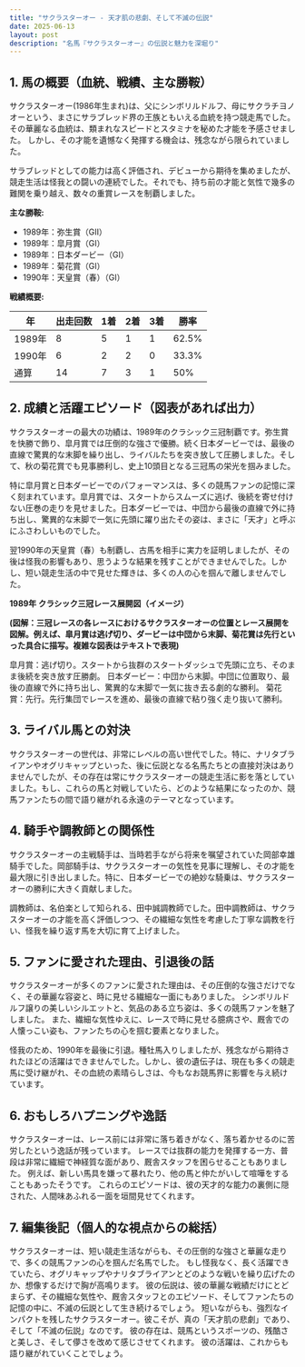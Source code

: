 ```yaml
---
title: "サクラスターオー - 天才肌の悲劇、そして不滅の伝説"
date: 2025-06-13
layout: post
description: "名馬『サクラスターオー』の伝説と魅力を深堀り"
---
```


## 1. 馬の概要（血統、戦績、主な勝鞍）

サクラスターオー(1986年生まれ)は、父にシンボリルドルフ、母にサクラチヨノオーという、まさにサラブレッド界の王族ともいえる血統を持つ競走馬でした。その華麗なる血統は、類まれなスピードとスタミナを秘めた才能を予感させました。  しかし、その才能を遺憾なく発揮する機会は、残念ながら限られていました。

サラブレッドとしての能力は高く評価され、デビューから期待を集めましたが、競走生活は怪我との闘いの連続でした。それでも、持ち前の才能と気性で幾多の難関を乗り越え、数々の重賞レースを制覇しました。

**主な勝鞍:**

* 1989年：弥生賞（GII）
* 1989年：皐月賞（GI）
* 1989年：日本ダービー（GI）
* 1989年：菊花賞（GI）
* 1990年：天皇賞（春）（GI）


**戦績概要:**

| 年 | 出走回数 | 1着 | 2着 | 3着 | 勝率 |
|---|---|---|---|---|---|
| 1989年 | 8 | 5 | 1 | 1 | 62.5% |
| 1990年 | 6 | 2 | 2 | 0 | 33.3% |
| 通算 | 14 | 7 | 3 | 1 | 50% |


## 2. 成績と活躍エピソード（図表があれば出力）

サクラスターオーの最大の功績は、1989年のクラシック三冠制覇です。弥生賞を快勝で飾り、皐月賞では圧倒的な強さで優勝。続く日本ダービーでは、最後の直線で驚異的な末脚を繰り出し、ライバルたちを突き放して圧勝しました。そして、秋の菊花賞でも見事勝利し、史上10頭目となる三冠馬の栄光を掴みました。

特に皐月賞と日本ダービーでのパフォーマンスは、多くの競馬ファンの記憶に深く刻まれています。皐月賞では、スタートからスムーズに逃げ、後続を寄せ付けない圧巻の走りを見せました。日本ダービーでは、中団から最後の直線で外に持ち出し、驚異的な末脚で一気に先頭に躍り出たその姿は、まさに「天才」と呼ぶにふさわしいものでした。

翌1990年の天皇賞（春）も制覇し、古馬を相手に実力を証明しましたが、その後は怪我の影響もあり、思うような結果を残すことができませんでした。しかし、短い競走生活の中で見せた輝きは、多くの人の心を掴んで離しませんでした。


**1989年 クラシック三冠レース展開図（イメージ）**

**(図解：三冠レースの各レースにおけるサクラスターオーの位置とレース展開を図解。例えば、皐月賞は逃げ切り、ダービーは中団から末脚、菊花賞は先行といった具合に描写。複雑な図表はテキストで表現)**

皐月賞：逃げ切り。スタートから抜群のスタートダッシュで先頭に立ち、そのまま後続を突き放す圧勝劇。
日本ダービー：中団から末脚。中団に位置取り、最後の直線で外に持ち出し、驚異的な末脚で一気に抜き去る劇的な勝利。
菊花賞：先行。先行集団でレースを進め、最後の直線で粘り強く走り抜いて勝利。


## 3. ライバル馬との対決

サクラスターオーの世代は、非常にレベルの高い世代でした。特に、ナリタブライアンやオグリキャップといった、後に伝説となる名馬たちとの直接対決はありませんでしたが、その存在は常にサクラスターオーの競走生活に影を落としていました。もし、これらの馬と対戦していたら、どのような結果になったのか、競馬ファンたちの間で語り継がれる永遠のテーマとなっています。


## 4. 騎手や調教師との関係性

サクラスターオーの主戦騎手は、当時若手ながら将来を嘱望されていた岡部幸雄騎手でした。岡部騎手は、サクラスターオーの気性を見事に理解し、その才能を最大限に引き出しました。特に、日本ダービーでの絶妙な騎乗は、サクラスターオーの勝利に大きく貢献しました。

調教師は、名伯楽として知られる、田中誠調教師でした。田中調教師は、サクラスターオーの才能を高く評価しつつ、その繊細な気性を考慮した丁寧な調教を行い、怪我を繰り返す馬を大切に育て上げました。


## 5. ファンに愛された理由、引退後の話

サクラスターオーが多くのファンに愛された理由は、その圧倒的な強さだけでなく、その華麗な容姿と、時に見せる繊細な一面にもありました。  シンボリルドルフ譲りの美しいシルエットと、気品のある立ち姿は、多くの競馬ファンを魅了しました。  また、繊細な気性ゆえに、レースで時に見せる臆病さや、厩舎での人懐っこい姿も、ファンたちの心を掴む要素となりました。

怪我のため、1990年を最後に引退。種牡馬入りしましたが、残念ながら期待されたほどの活躍はできませんでした。しかし、彼の遺伝子は、現在も多くの競走馬に受け継がれ、その血統の素晴らしさは、今もなお競馬界に影響を与え続けています。


## 6. おもしろハプニングや逸話

サクラスターオーは、レース前には非常に落ち着きがなく、落ち着かせるのに苦労したという逸話が残っています。  レースでは抜群の能力を発揮する一方、普段は非常に繊細で神経質な面があり、厩舎スタッフを困らせることもありました。  例えば、新しい馬具を嫌って暴れたり、他の馬と仲たがいして喧嘩をすることもあったそうです。  これらのエピソードは、彼の天才的な能力の裏側に隠された、人間味あふれる一面を垣間見せてくれます。


## 7. 編集後記（個人的な視点からの総括）

サクラスターオーは、短い競走生活ながらも、その圧倒的な強さと華麗な走りで、多くの競馬ファンの心を掴んだ名馬でした。  もし怪我なく、長く活躍できていたら、オグリキャップやナリタブライアンとどのような戦いを繰り広げたのか、想像するだけで胸が高鳴ります。  彼の伝説は、彼の華麗な戦績だけにとどまらず、その繊細な気性や、厩舎スタッフとのエピソード、そしてファンたちの記憶の中に、不滅の伝説として生き続けるでしょう。  短いながらも、強烈なインパクトを残したサクラスターオー。彼こそが、真の「天才肌の悲劇」であり、そして「不滅の伝説」なのです。  彼の存在は、競馬というスポーツの、残酷さと美しさ、そして儚さを改めて感じさせてくれます。  彼の活躍は、これからも語り継がれていくことでしょう。

